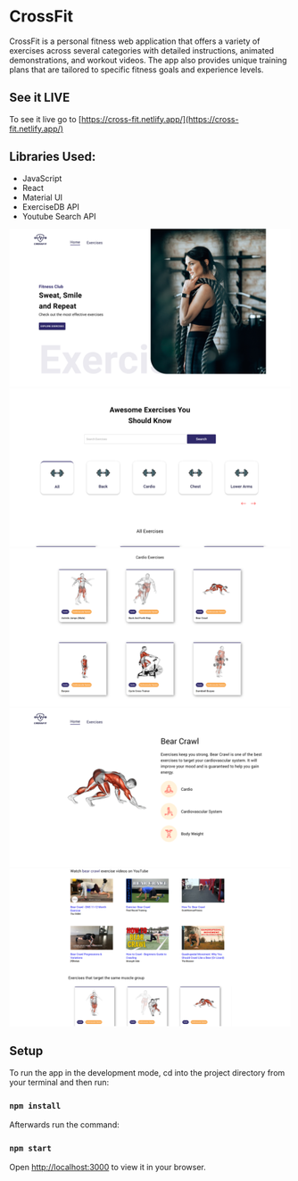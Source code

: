 # CrossFit
CrossFit is a personal fitness web application that offers a variety of exercises across several categories with detailed instructions, animated demonstrations, and workout videos. 
The app also provides unique training plans that are tailored to specific fitness goals and experience levels.

## See it LIVE
To see it live go to [https://cross-fit.netlify.app/](https://cross-fit.netlify.app/)

## Libraries Used:
- JavaScript
- React
- Material UI
- ExerciseDB API
- Youtube Search API

![Homepage screenshot](/screenshots/Screenshot1.png?raw=true "CrossFit Homepage")
![Exercise categories screenshot](/screenshots/Screenshot2.png?raw=true "Exercise categories")
![Specific muscle group exercises screenshot](/screenshots/Screenshot3.png?raw=true "Specific muscle group exercises")
![Exercise details screenshot](/screenshots/Screenshot4.png?raw=true "Exercise details")
![Similar exercises screenshot](/screenshots/Screenshot5.png?raw=true "Related videos from YouTube and similar exercises")

## Setup
To run the app in the development mode, cd into the project directory from your terminal and then run:
### `npm install`

Afterwards run the command:
### `npm start`

Open [http://localhost:3000](http://localhost:3000) to view it in your browser.